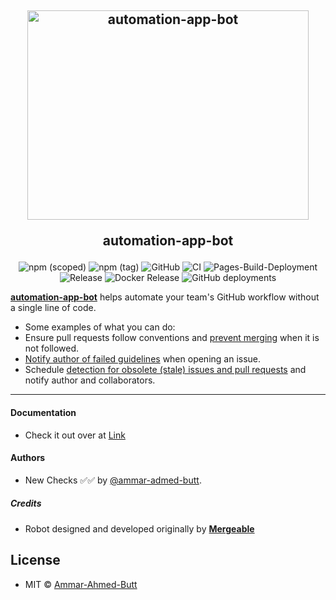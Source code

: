 <h2 align="center">
  <img src="https://github-production-user-asset-6210df.s3.amazonaws.com/85288256/239511199-329394bc-099d-4f70-8506-7a5492eea248.gif" alt="automation-app-bot" width="450" height="335">
  <br>
  <p>automation-app-bot</p>
</h2>
<p align="left">
  <a href="https://github.com/apps/automation-app-bot"> </a>
</p>  
  
<p align="center">
  <img alt="npm (scoped)" src="https://img.shields.io/npm/v/@ammar-ahmed/automation-app-bot">  
  <img alt="npm (tag)" src="https://img.shields.io/badge/Ammar--Ahmed--Butt-Package--automation--app--bot-brightgreen">
  <img alt="GitHub" src="https://img.shields.io/github/license/Ammar-Knowledge/automation-app-bot">
  <img alt="CI" src="https://github.com/Ammar-Knowledge/automation-app-bot/actions/workflows/testing.yml/badge.svg?branch=master">
  <img alt="Pages-Build-Deployment" src="https://github.com/Ammar-Knowledge/automation-app-bot/actions/workflows/pages/pages-build-deployment/badge.svg?branch=master">  
  <img alt="Release" src="https://github.com/Ammar-Knowledge/automation-app-bot/actions/workflows/release.yml/badge.svg?branch=master">
  <img alt="Docker Release" src="https://github.com/Ammar-Knowledge/automation-app-bot/actions/workflows/docker.yml/badge.svg?branch=master">
  <img alt="GitHub deployments" src="https://img.shields.io/github/deployments/Ammar-Knowledge/automation-app-bot/github-pages?label=Github%20Deployment">
 </p>



**[automation-app-bot]** helps automate your team's GitHub workflow without a single line of code.
- Some examples of what you can do:
- Ensure pull requests follow conventions and [prevent merging][comment-if-guidelines-not-met] when it is not followed.
- [Notify author of failed guidelines][comment] when opening an issue.
- Schedule [detection for obsolete (stale) issues and pull requests][staleness] and notify author and collaborators.

---

#### Documentation
- Check it out over at [Link]

#### Authors
- New Checks ✅✅ by [@ammar-admed-butt](https://www.linkedin.com/in/ammar-ahmed-butt).

##### Credits

- Robot designed and developed originally by **[Mergeable]**

## License

- MIT © [Ammar-Ahmed-Butt](https://github.com/ammar-ahmed-butt)

[comment-if-guidelines-not-met]: https://mergeable.readthedocs.io/en/latest/recipes.html#comment-if-guidelines-not-met
[comment]: https://mergeable.readthedocs.io/en/latest/actions/comment.html
[staleness]: https://mergeable.readthedocs.io/en/latest/recipes.html#check-stale-pr-and-issues
[configuration]: https://mergeable.readthedocs.io/en/latest/configuration.html
[automation-app-bot]: https://github.com/apps/automation-app-bot
[Link]: https://mergeable.readthedocs.io/en/latest/index.html
[Mergeable]: https://github.com/mergeability/mergeable 
